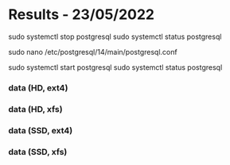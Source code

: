 # Results - 23/05/2022

sudo systemctl stop postgresql
sudo systemctl status postgresql

sudo nano /etc/postgresql/14/main/postgresql.conf

sudo systemctl start postgresql
sudo systemctl status postgresql


### data (HD, ext4)



### data (HD, xfs)




### data (SSD, ext4)




### data (SSD, xfs)



